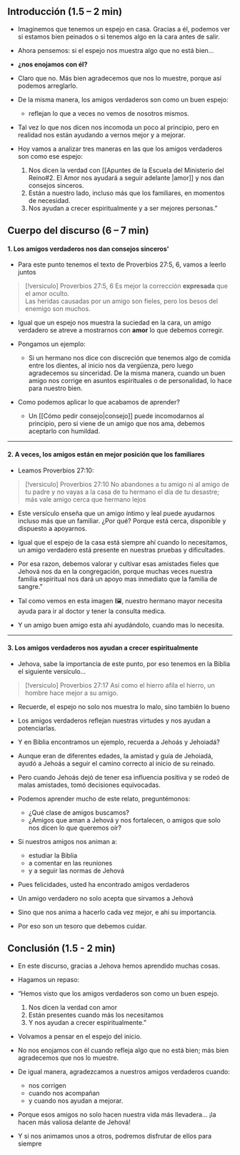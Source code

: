## Introducción (1.5 – 2 min)

- Imaginemos que tenemos un espejo en casa. Gracias a él, podemos ver si estamos bien peinados o si tenemos algo en la cara antes de salir.  

- Ahora pensemos: si el espejo nos muestra algo que no está bien...
- **¿nos enojamos con él?**
- Claro que no. Más bien agradecemos que nos lo muestre, porque así podemos arreglarlo.

- De la misma manera, los amigos verdaderos son como un buen espejo: 
	- reflejan lo que a veces no vemos de nosotros mismos. 
- Tal vez lo que nos dicen nos incomoda un poco al principio, pero en realidad nos están ayudando a vernos mejor y a mejorar.

- Hoy vamos a analizar tres maneras en las que los amigos verdaderos son como ese espejo:
	1. Nos dicen la verdad con [[Apuntes de la Escuela del Ministerio del Reino#2. El Amor nos ayudará a seguir adelante |amor]] y nos dan consejos sinceros.
	2. Están a nuestro lado, incluso más que los familiares, en momentos de necesidad.
	3. Nos ayudan a crecer espiritualmente y a ser mejores personas.”

## Cuerpo del discurso (6 – 7 min)

#### 1. Los amigos verdaderos nos dan consejos sinceros'

- Para este punto tenemos el texto de Proverbios 27:5, 6, vamos a leerlo juntos

>[!versiculo] Proverbios 27:5, 6
>Es mejor la corrección **expresada** que el amor oculto.  
>Las heridas causadas por un amigo son fieles, pero los besos del enemigo son muchos.


- Igual que un espejo nos muestra la suciedad en la cara, un amigo verdadero se atreve a mostrarnos con **amor** lo que debemos corregir.

- Pongamos un ejemplo: 
	- Si un hermano nos dice con discreción que tenemos algo de comida entre los dientes, al inicio nos da vergüenza, pero luego agradecemos su sinceridad. De la misma manera, cuando un buen amigo nos corrige en asuntos espirituales o de personalidad, lo hace para nuestro bien.

- Como podemos aplicar lo que acabamos de aprender?
	- Un [[Cómo pedir consejo|consejo]] puede incomodarnos al principio, pero si viene de un amigo que nos ama, debemos aceptarlo con humildad.

---

#### 2. A veces, los amigos están en mejor posición que los familiares 

- Leamos Proverbios 27:10:

>[!versiculo] Proverbios 27:10
>No abandones a tu amigo ni al amigo de tu padre y no vayas a la casa de tu hermano el día de tu desastre; más vale amigo cerca que hermano lejos

- Este versículo enseña que un amigo íntimo y leal puede ayudarnos incluso más que un familiar. ¿Por qué? Porque está cerca, disponible y dispuesto a apoyarnos.

- Igual que el espejo de la casa está siempre ahí cuando lo necesitamos, un amigo verdadero está presente en nuestras pruebas y dificultades.

- Por esa razon, debemos valorar y cultivar esas amistades fieles que Jehová nos da en la congregación, porque muchas veces nuestra familia espiritual nos dará un apoyo mas inmediato que la familia de sangre.”

- Tal como vemos en esta imagen 🖼️, nuestro hermano mayor necesita ayuda para ir al doctor y tener la consulta medica.

- Y un amigo buen amigo esta ahi ayudándolo, cuando mas lo necesita. 

---

#### 3. Los amigos verdaderos nos ayudan a crecer espiritualmente

- Jehova, sabe la importancia de este punto, por eso tenemos en la Biblia el siguiente versículo...

>[!versiculo] Proverbios 27:17
>Así como el hierro afila el hierro, un hombre hace mejor a su amigo.

- Recuerde, el espejo no solo nos muestra lo malo, sino también lo bueno
- Los amigos verdaderos reflejan nuestras virtudes y nos ayudan a potenciarlas.
	
- Y en Biblia encontramos un ejemplo, recuerda a Jehoás y Jehoiadá?
- Aunque eran de diferentes edades, la amistad y guía de Jehoiadá, ayudó a Jehoás a seguir el camino correcto al inicio de su reinado. 

- Pero cuando Jehoás dejó de tener esa influencia positiva y se rodeó de malas amistades, tomó decisiones equivocadas.
    
- Podemos aprender mucho de este relato, preguntémonos: 
	- ¿Qué clase de amigos buscamos? 
	- ¿Amigos que aman a Jehová y nos fortalecen, o amigos que solo nos dicen lo que queremos oír?
    
- Si nuestros amigos nos animan a:
	- estudiar la Biblia
	- a comentar en las reuniones 
	- y a seguir las normas de Jehová
- Pues felicidades, usted ha encontrado amigos verdaderos
- Un amigo verdadero no solo acepta que sirvamos a Jehová 
- Sino que nos anima a hacerlo cada vez mejor, e ahi su importancia.
- Por eso son un tesoro que debemos cuidar.

## Conclusión (1.5 - 2 min)

- En este discurso, gracias a Jehova hemos aprendido muchas cosas.
- Hagamos un repaso: 
- “Hemos visto que los amigos verdaderos son como un buen espejo. 
	1. Nos dicen la verdad con amor
	2. Están presentes cuando más los necesitamos
	3. Y nos ayudan a crecer espiritualmente.”
    

 - Volvamos a pensar en el espejo del inicio. 
 - No nos enojamos con él cuando refleja algo que no está bien; más bien agradecemos que nos lo muestre. 
 - De igual manera, agradezcamos a nuestros amigos verdaderos cuando:
	 - nos corrigen
	 - cuando nos acompañan
	 - y cuando nos ayudan a mejorar.  

- Porque esos amigos no solo hacen nuestra vida más llevadera… ¡la hacen más valiosa delante de Jehová!
- Y si nos animamos unos a otros, podremos disfrutar de ellos para siempre